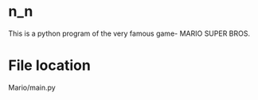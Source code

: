 # n_n

This is a python program of the very famous game- MARIO SUPER BROS.
# File location
Mario/main.py
